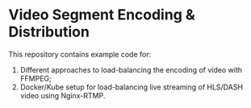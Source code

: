 # Video Segment Encoding & Distribution

This repository contains example code for:

1. Different approaches to load-balancing the encoding of video with FFMPEG;
2. Docker/Kube setup for load-balancing live streaming of HLS/DASH video using Nginx-RTMP.